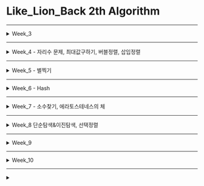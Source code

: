 # Like_Lion_Back 2th Algorithm


---

<details>
<summary> Week_3 </summary>

### W3_D1_221004
- `ArrayTest` : 배열 체크
- `Currency` : 화폐 단위 체크 문제
- `EvenOdd` : 짝수 홀수 구별 문제

### W3_D2_221005
- `Constructor` dir : 생성자 연습문제 (계산기)
- `InterfaceTest` dir : Interface 연습 문제
- `Listpractice` dir : List 연습 문제

### W3_D3_221006
- `ListReview` dir : List 복습
- `HashSet_num` dir : Interface를 활용한 랜덤 정수 생성, HashSet으로 중복제거
- `HashSet_alpha` dir : `HashSet_num`를 응용하여 알파벳 생성
- `HashMap` dir : 이름, 깃주소를 put 하고 출력하기
- `HashMap_AlphabetCnt` dir : 문자열에서 알바벳을 찾고 갯수를 저장하는 해쉬맵 구현 

### W3_D4_221007
- `Populaion` dir : 대용량 데이터 처리 프로그램
- `StarFile` dir : 실무에서 사용하는 OOP 예시

</details>


---


<details>
<summary> Week_4 - 자리수 문제, 최대값구하기, 버블정렬, 삽입정렬</summary>

### W4_D1_221011 자리수 문제
- `Code_up_1278` : [코드업 자리수 계산](https://codeup.kr/problem.php?id=1278)
- `Code_up_1620` : [코드업 자리수 합](https://codeup.kr/problem.php?id=1620)
- `Programmers_1` : [프로그래머스 자릿구 더하기](https://school.programmers.co.kr/learn/courses/30/lessons/12931)

### W4_D2_221012  최대값구하기
- `MaxNum01` : [코드업 최대값 1](https://codeup.kr/problem.php?id=2081)
- `MaxNum02` : [코드업 최대값 2](https://codeup.kr/problem.php?id=4596)

### W4_D3_221013 버블정렬
- `BubbleSort01` : [코드업 버블정렬](https://codeup.kr/problem.php?id=1441)

### W4_D4_221014 삽입정렬
- `InsetionSort` : [코드업 삽입 정렬](https://codeup.kr/problem.php?id=1443)

</details>


---


<details>
<summary> Week_5 - 별찍기</summary>

### W5_D1_221017 별찍기
- `Star01` : 직사각형 별찍기
- `Star02` : 피라미드 별찍기
- `Star_Constructor` : [도전] Constructor를 통해 초기화 할수 있게 Refactoring
- `Star03` : [도전] 마름모 별찍기

</details>


---


<details>
<summary> Week_6 - Hash</summary>

### W6_D5_221028 Hash
- `Programmers_Hash01` : [프로그래머스 폰켓몬](https://school.programmers.co.kr/learn/courses/30/lessons/1845)
- `Programmers_Hash02` : [프로그래머스 전화번호 목록](https://school.programmers.co.kr/learn/courses/30/lessons/42577)

</details>


---


<details>
<summary> Week_7 - 소수찾기, 에라토스테네스의 체</summary>

### W7_D1_221031 소수찾기
- `Programmers_prepareTest` : [프로그래머스 모의고사](https://school.programmers.co.kr/learn/courses/30/lessons/42840)


### W7_D2_221101 에라토스테네스의 체
- `IsPrime01` : 소수 찾기
- `IsPrime02_Callback` : 소수 찾기 함수를 콜백으로 리팩토리

### W7_D3_221102
- `IsPrimeEratos` : 에라토스테네스의 체로 소수 찾는 함수, [프로그래머스 소수 찾기](https://school.programmers.co.kr/learn/courses/30/lessons/12921)

</details>


---

<details>
<summary> Week_8 단순탐색&이진탐색, 선택정렬</summary>

### W8_D1_221107
###### 여러 자료구조로 풀어보기
- `HarshadNumber` : [프로그래머스 하샤드 수](https://school.programmers.co.kr/learn/courses/30/lessons/12947)
- `DivisorArray` : [프로그래머스 나누어 떨어지는 숫자 배열](https://school.programmers.co.kr/learn/courses/30/lessons/12910) 

### W8_D2_221108 단순탐색, 이진탐색
###### 단순 탐색
- `SimpleSearch` : [코드업 데이터탐색](https://codeup.kr/problem.php?id=3001&rid=0)

###### 이진탐색 = 바이너리 서치(Binary Search)
- `BinarySearch` : [코드업 이분 탐색](https://codeup.kr/problem.php?id=2083)


### W8_D3_221109 선택정렬
###### 선택정렬
- `SelctionSort` : [설명](https://st-lab.tistory.com/168)
- `SelectionSortLamdaCallback` : [도전] 내림차순으로 정렬하는 기능 → Interface Lambda
  - 단순 복사하고 `>` 만 바꾸는 것 => 지양
  - interface선언 하고 callback이용
  - Function<T, R> 쓰는법 => interface 사용 없이 callback
  - [참고 설명](https://sjh836.tistory.com/160)


### W8_D4_221110 
- `IDontLikesameNum` : Stack 없이 풀기 [같은 숫자는 싫어](https://school.programmers.co.kr/learn/courses/30/lessons/12906)
- `IDontLikesameNumStack` : Stack으로 풀기


### W8_D5_221111
- `BinaryNum` : 10진수 => 2진수 변환하기
- `BinaryNum02` : [프로그래머스 이진 변환 반복하기](https://school.programmers.co.kr/learn/courses/30/lessons/70129)
- `BinaryNum03` : [프로그래머스 1차 비밀지도](https://school.programmers.co.kr/learn/courses/30/lessons/17681)



</details>




---

<details>
<summary> Week_9 </summary>

### W8_D1_221108
- `SearchData` : [코드업 데이터탐색](https://codeup.kr/problem.php?id=3001&rid=0)

</details>


---

<details>
<summary> Week_10 </summary>

### W9_D1_221112
- `IsPrimeEratos01` : 에라토스테네스의 체 복습

### W9_D2_221113
- `` : 

</details>

---


  
<details>
<summary> </summary>

## 목차
1. [3주차](W3_D1_221004)


## 접은 내용
>ㅇㄹ
> >ㄹㅇㄹ

>>ㅇㄹ


1. ㅁㄴㅇ
2. ㅇㄴㄹ
3. **ㅎㅇㄹ**

+ 1
    + 2
        + 3

- 1
    - 2
        - 3

* 1
    * 2
        * 3

</details>
